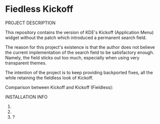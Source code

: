 # Fiedless Kickoff

PROJECT DESCRIPTION

This repository contains the version of KDE's Kickoff (Application Menu) widget without the patch which introduced a permanent search field.

The reason for this project's existence is that the author does not believe the current implementation of the search field to be satisfactory enough. Namely, the field sticks out too much, especially when using very transparent themes.

The intention of the project is to keep providing backported fixes, all the while retaining the fieldless look of Kickoff. 


Comparison between Kickoff and Kickoff (Fieldless):


INSTALLATION INFO

1) 
2)
3) ?
